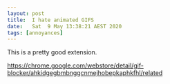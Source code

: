 ```yaml
---
layout: post
title:  I hate animated GIFS
date:   Sat  9 May 13:38:21 AEST 2020
tags: [annoyances]
---
```

This is a pretty good extension.

https://chrome.google.com/webstore/detail/gif-blocker/ahkidgegbmbnggcnmejhobepkaphkfhl/related
